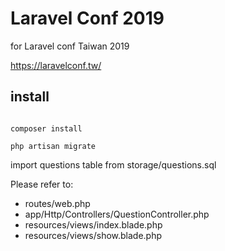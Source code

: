 # Laravel Conf 2019

for Laravel conf Taiwan 2019

https://laravelconf.tw/


## install

```

composer install

php artisan migrate

```

import questions table from storage/questions.sql


Please refer to:

- routes/web.php
- app/Http/Controllers/QuestionController.php
- resources/views/index.blade.php
- resources/views/show.blade.php